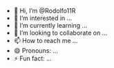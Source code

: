 - 👋 Hi, I’m @Rodolfo11R
- 👀 I’m interested in ...
- 🌱 I’m currently learning ...
- 💞️ I’m looking to collaborate on ...
- 📫 How to reach me ...
- 😄 Pronouns: ...
- ⚡ Fun fact: ...

<!---
Rodolfo11R/Rodolfo11R is a ✨ special ✨ repository because its `README.md` (this file) appears on your GitHub profile.
You can click the Preview link to take a look at your changes.
--->
